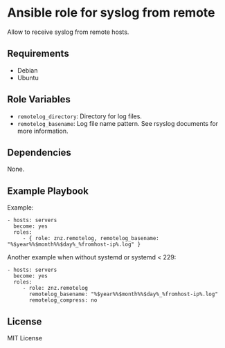 # Ansible role for syslog from remote

Allow to receive syslog from remote hosts.

## Requirements

- Debian
- Ubuntu

## Role Variables

- `remotelog_directory`: Directory for log files.
- `remotelog_basename`: Log file name pattern. See rsyslog documents for more information.

## Dependencies

None.

## Example Playbook

Example:

    - hosts: servers
      become: yes
      roles:
         - { role: znz.remotelog, remotelog_basename: "%$year%%$month%%$day%_%fromhost-ip%.log" }

Another example when without systemd or systemd < 229:

    - hosts: servers
      become: yes
      roles:
         - role: znz.remotelog
           remotelog_basename: "%$year%%$month%%$day%_%fromhost-ip%.log"
           remotelog_compress: no

## License

MIT License
